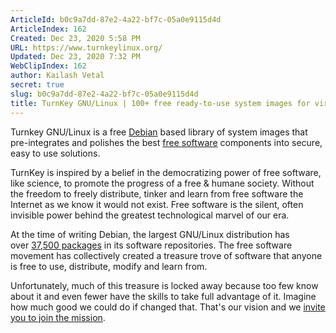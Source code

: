 ```yaml
---
ArticleId: b0c9a7dd-87e2-4a22-bf7c-05a0e9115d4d
ArticleIndex: 162
Created: Dec 23, 2020 5:58 PM
URL: https://www.turnkeylinux.org/
Updated: Dec 23, 2020 7:32 PM
WebClipIndex: 162
author: Kailash Vetal
secret: true
slug: b0c9a7dd-87e2-4a22-bf7c-05a0e9115d4d
title: TurnKey GNU/Linux | 100+ free ready-to-use system images for virtual machines, the cloud and bare metal
---
```

Turnkey GNU/Linux is a free [Debian](https://www.debian.org/) based library of system images that pre-integrates and polishes the best [free software](https://www.turnkeylinux.org/faq#t597n15822) components into secure, easy to use solutions.

TurnKey is inspired by a belief in the democratizing power of free software, like science, to promote the progress of a free & humane society. Without the freedom to freely distribute, tinker and learn from free software the Internet as we know it would not exist. Free software is the silent, often invisible power behind the greatest technological marvel of our era.

At the time of writing Debian, the largest GNU/Linux distribution has over [37,500 packages](https://packages.debian.org/stable/allpackages?format=txt.gz) in its software repositories. The free software movement has collectively created a treasure trove of software that anyone is free to use, distribute, modify and learn from.

Unfortunately, much of this treasure is locked away because too few know about it and even fewer have the skills to take full advantage of it. Imagine how much good we could do if changed that. That's our vision and we [invite you to join the mission](https://www.turnkeylinux.org/help/dev).
